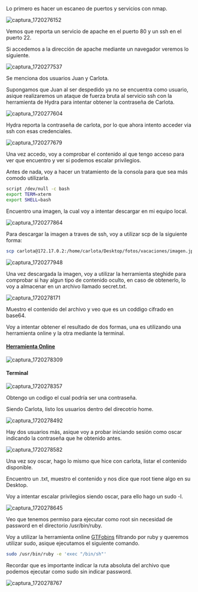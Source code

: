 Lo primero es hacer un escaneo de puertos y servicios con nmap.

![captura_1720276152](https://github.com/user-attachments/assets/c2b5a9f4-eabe-4f33-b015-560a5e8c33bc)

Vemos que reporta un servicio de apache en el puerto 80 y un ssh en el puerto 22.

Si accedemos a la dirección de apache mediante un navegador veremos lo siguiente.

![captura_1720277537](https://github.com/user-attachments/assets/edcdad1c-7ec6-48b3-9160-409644587db1)

Se menciona dos usuarios Juan y Carlota.

Supongamos que Juan al ser despedido ya no se encuentra como usuario, asique realizaremos un ataque de fuerza bruta al servicio ssh con la herramienta de Hydra para intentar obtener la contraseña de Carlota.

![captura_1720277604](https://github.com/user-attachments/assets/94404f08-b088-4d05-93bb-feb1aa65e2d2)

Hydra reporta la contraseña de carlota, por lo que ahora intento acceder via ssh con esas credenciales.

![captura_1720277679](https://github.com/user-attachments/assets/e5024882-da3a-4293-8c75-235db8dc7731)

Una vez accedo, voy a comprobar el contenido al que tengo acceso para ver que encuentro y ver si podemos escalar privilegios.

Antes de nada, voy a hacer un tratamiento de la consola para que sea más comodo utilizarla.

```bash
script /dev/null -c bash
export TERM=xterm
export SHELL=bash
```

Encuentro una imagen, la cual voy a intentar descargar en mi equipo local.

![captura_1720277864](https://github.com/user-attachments/assets/eebf6ca3-fbf4-4185-b38c-b3d5c932cc4e)

Para descargar la imagen a traves de ssh, voy a utilizar scp de la siguiente forma:

```bash
scp carlota@172.17.0.2:/home/carlota/Desktop/fotos/vacaciones/imagen.jpg ~/Mi/Ruta/
```

![captura_1720277948](https://github.com/user-attachments/assets/9289d08a-427f-4d4e-970c-6ec99c7ad38b)

Una vez descargada la imagen, voy a utilizar la herramienta steghide para comprobar si hay algun tipo de contenido oculto, en caso de obtenerlo, lo voy a almacenar en un archivo llamado secret.txt.

![captura_1720278171](https://github.com/user-attachments/assets/debf79e1-3d28-4392-8ff8-4e50c6c25639)

Muestro el contenido del archivo y veo que es un coddigo cifrado en base64.

Voy a intentar obtener el resultado de dos formas, una es utilizando una herramienta online y la otra mediante la terminal.
#### [Herramienta Online](https://www.base64decode.org/es/)

![captura_1720278309](https://github.com/user-attachments/assets/230dc3db-3534-46bf-a953-e69d36a3377f)
#### Terminal

![captura_1720278357](https://github.com/user-attachments/assets/e8b594b7-56ed-42c9-af3d-725f3cbaea4e)

Obtengo un codigo el cual podría ser una contraseña.

Siendo Carlota, listo los usuarios dentro del direcotrio home.

![captura_1720278492](https://github.com/user-attachments/assets/764c04f9-16cb-4365-9cf0-9b59a4e6c703)

Hay dos usuarios más, asique voy a probar iniciando sesión como oscar indicando la contraseña que he obtenido antes.

![captura_1720278582](https://github.com/user-attachments/assets/d8d9bf1c-2ee4-487c-a6ae-770ad3e68e54)

Una vez soy oscar, hago lo mismo que hice con carlota, listar el contenido disponible.

Encuentro un .txt, muestro el contenido y nos dice que root tiene algo en su Desktop.

Voy a intentar escalar privilegios siendo oscar, para ello hago un sudo -l.

![captura_1720278645](https://github.com/user-attachments/assets/2fe891e4-5322-4ff4-96a7-dc7e27df62f3)

Veo que tenemos permiso para ejecutar como root sin necesidad de password en el directorio /usr/bin/ruby.

Voy a utilizar la herramienta online [GTFobins](https://gtfobins.github.io/gtfobins/ruby/#sudo) filtrando por ruby y queremos utilizar sudo, asique ejecutamos el siguiente comando.

```bash
sudo /usr/bin/ruby -e 'exec "/bin/sh"'
```

Recordar que es importante indicar la ruta absoluta del archivo que podemos ejecutar como sudo sin indicar password.

![captura_1720278767](https://github.com/user-attachments/assets/99c876c9-6a18-4168-8929-e67c94ebc7bc)
